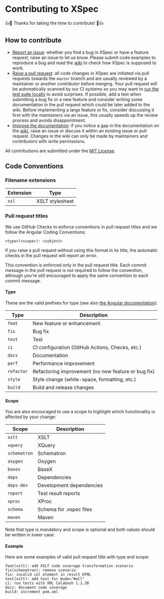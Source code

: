# Contributing to XSpec

:+1::tada: Thanks for taking the time to contribute! :tada::+1:

## How to contribute

- [Report an issue](https://github.com/xspec/xspec/issues/new): whether you find a bug in XSpec or have a feature request, raise an issue to let us know. Please submit code examples to reproduce a bug and read the [wiki](https://github.com/xspec/xspec/wiki) to check how XSpec is supposed to work.
- [Raise a pull request](https://github.com/xspec/xspec/pulls): all code changes in XSpec are initiated via pull requests towards the `master` branch and are usually reviewed by a maintainer or another contributor before merging. Your pull request will be automatically scanned by our CI systems so you may want to [run the test suite locally](https://github.com/xspec/xspec/wiki/How-to-Run-the-Test-Suite-Locally) to avoid surprises. If possible, add a test when submitting a bug fix or a new feature and consider writing some documentation in the pull request which could be later added to the wiki. Before implementing a large feature or fix, consider discussing it first with the maintainers via an issue, this usually speeds up the review process and avoids disappointment.
- [Improve the documentation](https://github.com/xspec/xspec/wiki): if you notice a gap in the documentation on the [wiki](https://github.com/xspec/xspec/wiki), raise an issue or discuss it within an existing issue or pull request. Changes in the wiki can only be made by maintainers and contributors with write permissions.

All contributions are submitted under the [MIT License](https://github.com/xspec/xspec/blob/master/LICENSE).

## Code Conventions

### Filename extensions

| Extension | Type            |
| --------- | --------------- |
| `xsl`     | XSLT stylesheet |

### Pull request titles

We use GitHub Checks to enforce conventions in pull request titles and we follow the Angular Coding Conventions:

`<type>(<scope>): <subject>`

If you raise a pull request without using this format in its title, the automatic checks in the pull request will report an error.

This convention is enforced only in the pull request title. Each commit message in the pull request is not required to follow the convention, although you're still encouraged to apply the same convention to each commit message.

#### Type

These are the valid prefixes for type (see also [the Angular documentation](https://github.com/angular/angular/blob/master/CONTRIBUTING.md#type)):

| Type       | Description                                         |
| ---------- | --------------------------------------------------- |
| `feat`     | New feature or enhancement                          |
| `fix`      | Bug fix                                             |
| `test`     | Test                                                |
| `ci`       | CI configuration (GitHub Actions, Checks, etc.)     |
| `docs`     | Documentation                                       |
| `perf`     | Performance improvement                             |
| `refactor` | Refactoring improvement (no new feature or bug fix) |
| `style`    | Style change (white-space, formatting, etc.)        |
| `build`    | Build and release changes                           |

#### Scope

You are also encouraged to use a scope to highlight which functionality is affected by your change:

| Scope        | Description              |
| ------------ | ------------------------ |
| `xslt`       | XSLT                     |
| `xquery`     | XQuery                   |
| `schematron` | Schematron               |
| `oxygen`     | Oxygen                   |
| `basex`      | BaseX                    |
| `deps`       | Dependencies             |
| `deps-dev`   | Development dependencies |
| `report`     | Test result reports      |
| `xproc`      | XProc                    |
| `schema`     | Schema for .xspec files  |
| `maven`      | Maven                    |

Note that type is mandatory and scope is optional and both values should be written in lower case.

#### Example

Here are some examples of valid pull request title with type and scope:

```
feat(xslt): add XSLT code coverage transformation scenario
fix(schematron): remove scenario
fix: invalid col element in result HTML
test(xslt): add test for mode="#all"
ci: run tests with XML Calabash 1.1.30
docs: document code coverage
build: increment pom.xml
```

